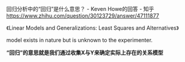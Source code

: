 回归分析中的“回归”是什么意思？ - Keven Howe的回答 - 知乎 https://www.zhihu.com/question/30123729/answer/47111877



《Linear Models and Generalizations: Least Squares and Alternatives》



model exists in nature but is unknown to the experimenter.

**“回归”的意思就是我们通过收集X与Y来确定实际上存在的关系模型**